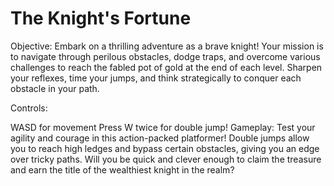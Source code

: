 # The Knight's Fortune

Objective: Embark on a thrilling adventure as a brave knight! Your mission is to navigate through perilous obstacles, dodge traps, and overcome various challenges to reach the fabled pot of gold at the end of each level. Sharpen your reflexes, time your jumps, and think strategically to conquer each obstacle in your path.

Controls:

WASD for movement
Press W twice for double jump!
Gameplay: Test your agility and courage in this action-packed platformer! Double jumps allow you to reach high ledges and bypass certain obstacles, giving you an edge over tricky paths. Will you be quick and clever enough to claim the treasure and earn the title of the wealthiest knight in the realm?
